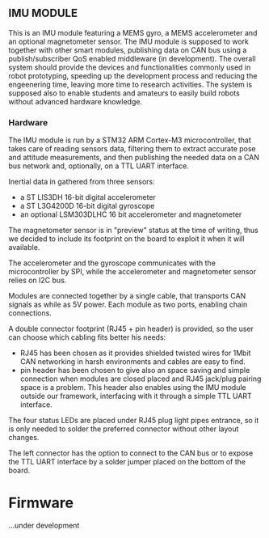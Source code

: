 IMU MODULE
---------------------

This is an IMU module featuring a MEMS gyro, a MEMS accelerometer and an optional magnetometer sensor.
The IMU module is supposed to work together with other smart modules, publishing data on CAN bus using a publish/subscriber QoS enabled middleware (in development).
The overall system should provide the devices and functionalities commonly used in robot prototyping, speeding up the development process and reducing the engeenering time, leaving more time to research activities. The system is supposed also to enable students and amateurs to easily build robots without advanced hardware knowledge.

### Hardware

The IMU module is run by a STM32 ARM Cortex-M3 microcontroller, that takes care of reading sensors data, filtering them to extract accurate pose and attitude measurements, and then publishing the needed data on a CAN bus network and, optionally, on a TTL UART interface.

Inertial data in gathered from three sensors:
- a ST LIS3DH 16-bit digital accelerometer
- a ST L3G4200D 16-bit digital gyroscope
- an optional LSM303DLHC 16 bit accelerometer and magnetometer

The magnetometer sensor is in "preview" status at the time of writing, thus we decided to include its footprint on the board to exploit it when it will available.

The accelerometer and the gyroscope communicates with the microcontroller by SPI, while the accelerometer and magnetometer sensor relies on I2C bus.

Modules are connected together by a single cable, that transports CAN signals as while as 5V power. Each module as two ports, enabling chain connections.

A double connector footprint (RJ45 + pin header) is provided, so the user can choose which cabling fits better his needs:
- RJ45 has been chosen as it provides shielded twisted wires for 1Mbit CAN networking in harsh environments and cables are easy to find.
- pin header has been chosen to give also an space saving and simple connection when modules are closed placed and RJ45 jack/plug pairing space is a problem. This header also enables using the IMU module outside our framework, interfacing with it through a simple TTL UART interface.

The four status LEDs are placed under RJ45 plug light pipes entrance, so it is only needed to solder the preferred connector without other layout changes.

The left connector has the option to connect to the CAN bus or to expose the TTL UART interface by a solder jumper placed on the bottom of the board.

# Firmware

...under development